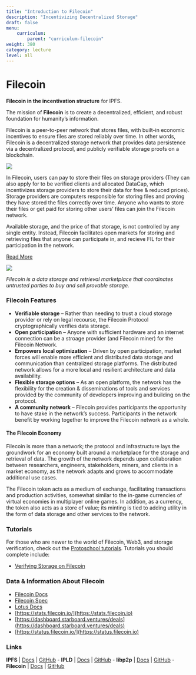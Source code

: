 ```yaml
---
title: "Introduction to Filecoin"
description: "Incentivizing Decentralized Storage"
draft: false
menu:
    curriculum:
        parent: "curriculum-filecoin"
weight: 380
category: lecture
level: all
---
```


# Filecoin

**Filecoin in the incentivation structure** for IPFS.

The mission of **Filecoin** is to create a decentralized, efficient, and robust foundation for humanity’s information.

Filecoin is a peer-to-peer network that stores files, with built-in economic incentives to ensure files are stored reliably over time. In other words, Filecoin is a decentralized storage network that provides data persistence via a decentralized protocol, and publicly verifiable storage proofs on a blockchain.

![](intro.png)

In Filecoin, users can pay to store their files on storage providers (They can also apply for to be verified clients and allocated DataCap, which incentivizes storage providers to store their data for free & reduced prices). Storage providers are computers responsible for storing files and proving they have stored the files correctly over time. Anyone who wants to store their files or get paid for storing other users’ files can join the Filecoin network.

Available storage, and the price of that storage, is not controlled by any single entity. Instead, Filecoin facilitates open markets for storing and retrieving files that anyone can participate in, and recieve FIL for their participation in the network.

[Read More](https://docs.filecoin.io/about-filecoin/what-is-filecoin/#for-users)

![](data-storage.png)

_Filecoin is a data storage and retrieval marketplace that coordinates untrusted parties to buy and sell provable storage._

### Filecoin Features

* **Verifiable storage** – Rather than needing to trust a cloud storage provider or rely on
legal recourse, the Filecoin Protocol cryptographically verifies data storage.
* **Open participation** – Anyone with sufficient hardware and an internet connection can be a stroage provider (and Filecoin miner) for the Filecoin Network.
* **Empowers local optimization** – Driven by open participation, market forces will enable more efficient and distributed data storage and communication than centralized storage platforms. The distributed network allows for a more local and resilient architecture and data availability.
* **Flexible storage options** – As an open platform, the network has the flexibility for the creation & disseminations of tools and services provided by the community of developers improving and building on the protocol.
* **A community network** – Filecoin provides participants the opportunity to have stake in the networkʼs success. Participants in the network benefit by working together to improve the Filecoin network as a whole.

#### The Filecoin Economy
Filecoin is more than a network; the protocol and infrastructure lays the groundwork for an economy built around a marketplace for the storage and retrieval of data. The growth of the network depends upon collaboration between researchers, engineers, stakeholders, miners, and clients in a market economy, as the network adapts and grows to accommodate additional use cases.

The Filecoin token acts as a medium of exchange, facilitating transactions and production activities, somewhat similar to the in-game currencies of virtual economies in multiplayer online games. In addition, as a currency, the token also acts as a store of value; its minting is tied to adding utility in the form of data storage and other services to the network.

### Tutorials
For those who are newer to the world of Filecoin, Web3, and storage verification, check out the [Protoschool tutorials](https://proto.school/course/filecoin). Tutorials you should complete include:

* [Verifying Storage on Filecoin](https://proto.school/verifying-storage-on-filecoin)


### Data & Information About Filecoin

* [Filecoin Docs](https://docs.filecoin.io/)
* [Filecoin Spec](https://spec.filecoin.io/#section-intro)
* [Lotus Docs](https://lotus.filecoin.io/)
* [https://stats.filecoin.io/](https://stats.filecoin.io)
* [https://dashboard.starboard.ventures/deals](https://dashboard.starboard.ventures/deals)
* [https://status.filecoin.io/](https://status.filecoin.io)

### Links

**IPFS** | [Docs](https://docs.ipfs.io) | [GitHub](https://github.com/ipfs) - **IPLD** | [Docs](https://ipld.io/docs/) | [GitHub](https://github.com/ipld) - **libp2p** | [Docs](https://docs.libp2p.io) | [GitHub](https://github.com/libp2p) - **Filecoin** | [Docs](https://docs.filecoin.io) | [GitHub](https://github.com/filecoin-project)